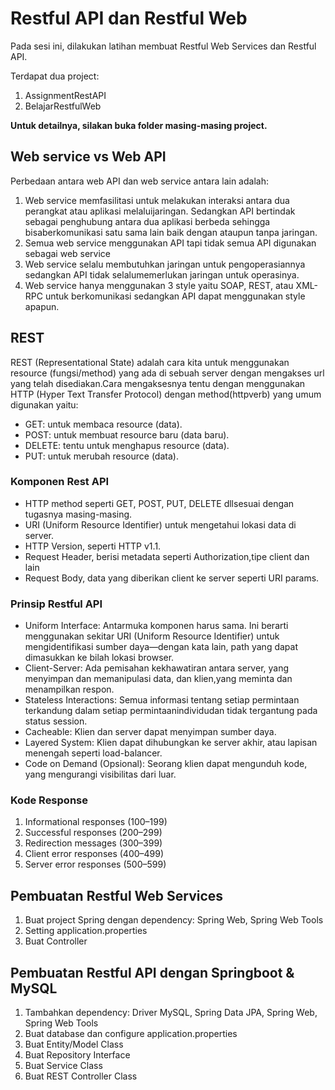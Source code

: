 # Restful API dan Restful Web

Pada sesi ini, dilakukan latihan membuat Restful Web Services dan Restful API.

Terdapat dua project:

1. AssignmentRestAPI
2. BelajarRestfulWeb

**Untuk detailnya, silakan buka folder masing-masing project.**

## Web service vs Web API

Perbedaan antara web API dan web service antara lain adalah:

1. Web service memfasilitasi untuk melakukan interaksi antara dua perangkat atau aplikasi melaluijaringan. Sedangkan API bertindak sebagai penghubung antara dua aplikasi berbeda sehingga bisaberkomunikasi satu sama lain baik dengan ataupun tanpa jaringan.
2. Semua web service menggunakan API tapi tidak semua API digunakan sebagai web service
3. Web service selalu membutuhkan jaringan untuk pengoperasiannya sedangkan API tidak selalumemerlukan jaringan untuk operasinya.
4. Web service hanya menggunakan 3 style yaitu SOAP, REST, atau XML-RPC untuk berkomunikasi sedangkan API dapat menggunakan style apapun.

## REST

REST (Representational State) adalah cara kita untuk menggunakan resource (fungsi/method) yang ada di sebuah server dengan mengakses url yang telah disediakan.Cara mengaksesnya tentu dengan menggunakan HTTP (Hyper Text Transfer Protocol) dengan method(httpverb) yang umum digunakan yaitu:

- GET: untuk membaca resource (data).
- POST: untuk membuat resource baru (data baru).
- DELETE: tentu untuk menghapus resource (data).
- PUT: untuk merubah resource (data).

### Komponen Rest API

- HTTP method seperti GET, POST, PUT, DELETE dllsesuai dengan tugasnya masing-masing.
- URI (Uniform Resource Identifier) untuk mengetahui lokasi data di server.
- HTTP Version, seperti HTTP v1.1.
- Request Header, berisi metadata seperti Authorization,tipe client dan lain
- Request Body, data yang diberikan client ke server seperti URI params.

### Prinsip Restful API

- Uniform Interface: Antarmuka komponen harus sama. Ini berarti menggunakan sekitar URI (Uniform Resource Identifier) untuk mengidentifikasi sumber daya—dengan kata lain, path yang dapat dimasukkan ke bilah lokasi browser.
- Client-Server: Ada pemisahan kekhawatiran antara server, yang menyimpan dan memanipulasi data, dan klien,yang meminta dan menampilkan respon.
- Stateless Interactions: Semua informasi tentang setiap permintaan terkandung dalam setiap permintaanindividudan tidak tergantung pada status session.
- Cacheable: Klien dan server dapat menyimpan sumber daya.
- Layered System: Klien dapat dihubungkan ke server akhir, atau lapisan menengah seperti load-balancer.
- Code on Demand (Opsional): Seorang klien dapat mengunduh kode, yang mengurangi visibilitas dari luar.

### Kode Response

1. Informational responses (100–199)
2. Successful responses (200–299)
3. Redirection messages (300–399)
4. Client error responses (400–499)
5. Server error responses (500–599)

## Pembuatan Restful Web Services

1. Buat project Spring dengan dependency: Spring Web, Spring Web Tools
2. Setting application.properties
3. Buat Controller

## Pembuatan Restful API dengan Springboot & MySQL

1. Tambahkan dependency: Driver MySQL, Spring Data JPA, Spring Web, Spring Web Tools
2. Buat database dan configure application.properties
3. Buat Entity/Model Class
4. Buat Repository Interface
5. Buat Service Class
6. Buat REST Controller Class
